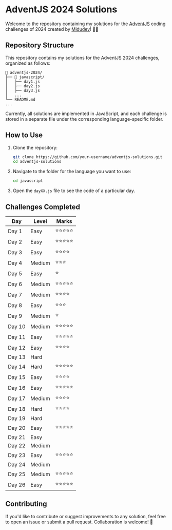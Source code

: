 # AdventJS 2024 Solutions

Welcome to the repository containing my solutions for the [AdventJS](https://adventjs.dev/es) coding challenges of 2024 created by  [Midudev](https://midu.dev/)! 🎄✨

## Repository Structure

This repository contains my solutions for the AdventJS 2024 challenges, organized as follows:

```
📂 adventjs-2024/
├── 📂 javascript/
│   ├── day1.js
│   ├── day2.js
│   ├── day3.js
│   ...
└── README.md
...
```

Currently, all solutions are implemented in JavaScript, and each challenge is stored in a separate file under the corresponding language-specific folder.

## How to Use

1. Clone the repository:

   ```bash
   git clone https://github.com/your-username/adventjs-solutions.git
   cd adventjs-solutions
   ```

2. Navigate to the folder for the language you want to use:

   ```bash
   cd javascript
   ```

3. Open the `dayXX.js` file to see the code of a particular day.


## Challenges Completed

| Day    | Level   | Marks        |
|--------|---------|--------------|
| Day 1  | Easy    | ⭐⭐⭐⭐⭐ |
| Day 2  | Easy    | ⭐⭐⭐⭐⭐ |
| Day 3  | Easy    | ⭐⭐⭐⭐ |
| Day 4  | Medium  | ⭐⭐⭐ |
| Day 5  | Easy    | ⭐ |
| Day 6  | Medium  | ⭐⭐⭐⭐⭐ |
| Day 7  | Medium  | ⭐⭐⭐⭐ |
| Day 8  | Easy    | ⭐⭐⭐ |
| Day 9  | Medium  | ⭐ |
| Day 10 | Medium  | ⭐⭐⭐⭐⭐ |
| Day 11 | Easy    | ⭐⭐⭐⭐⭐ |
| Day 12 | Easy    | ⭐⭐⭐⭐ |
| Day 13 | Hard    |    |
| Day 14 | Hard    | ⭐⭐⭐⭐⭐ |
| Day 15 | Easy    | ⭐⭐⭐⭐ |
| Day 16 | Easy    | ⭐⭐⭐⭐⭐ |
| Day 17 | Medium  | ⭐⭐⭐⭐ |
| Day 18 | Hard    | ⭐⭐⭐⭐ |
| Day 19 | Hard    |    |
| Day 20 | Easy    | ⭐⭐⭐⭐⭐ |
| Day 21 | Easy    |   |
| Day 22 | Medium  |    |
| Day 23 | Easy    | ⭐⭐⭐⭐⭐ |
| Day 24 | Medium  |    |
| Day 25 | Medium  | ⭐⭐⭐⭐⭐ |
| Day 26 | Easy    | ⭐⭐⭐⭐⭐ |

## Contributing

If you'd like to contribute or suggest improvements to any solution, feel free to open an issue or submit a pull request. Collaboration is welcome! 🌟
